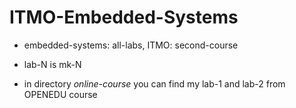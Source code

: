 # ITMO-Embedded-Systems
+ embedded-systems: all-labs, ITMO: second-course

+ lab-N is mk-N

+ in directory *online-course* you can find my lab-1 and lab-2 from OPENEDU course 
